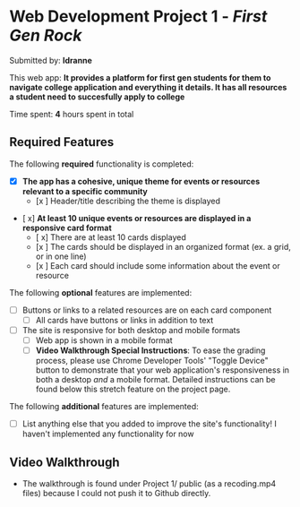 # Web Development Project 1 - *First Gen Rock*

Submitted by: **Idranne**

This web app: **It provides a platform for first gen students for them to navigate college application and everything it details. It has all resources a student need to succesfully apply to college**

Time spent: **4** hours spent in total

## Required Features

The following **required** functionality is completed:

- [X] **The app has a cohesive, unique theme for events or resources relevant to a specific community**
  - [x ] Header/title describing the theme is displayed
- [ x] **At least 10 unique events or resources are displayed in a responsive card format**
  - [ x] There are at least 10 cards displayed 
  - [x ] The cards should be displayed in an organized format (ex. a grid, or in one line)
  - [x ] Each card should include some information about the event or resource


The following **optional** features are implemented:

- [ ] Buttons or links to a related resources are on each card component
  - [ ] All cards have buttons or links in addition to text
- [ ] The site is responsive for both desktop and mobile formats
  - [ ] Web app is shown in a mobile format
  - [ ] **Video Walkthrough Special Instructions**: To ease the grading process, please use Chrome Developer Tools' "Toggle Device" button to demonstrate that your web application's responsiveness in both a desktop *and* a mobile format. Detailed instructions can be found below this stretch feature on the project page. 

The following **additional** features are implemented:

* [ ] List anything else that you added to improve the site's functionality!
      I haven't implemented any functionality for now

## Video Walkthrough
- The walkthrough is found under Project 1/ public (as a recoding.mp4 files) because I could not push it to Github directly. 
